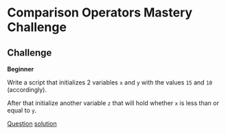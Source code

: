 # Comparison Operators Mastery Challenge

## Challenge

**Beginner**

Write a script that initializes 2 variables `x` and `y` with the values `15` and `10` (accordingly).

After that initialize another variable `z` that will hold whether `x` is less than or equal to `y`.  

[Question](q.py) [solution](solution.py)
